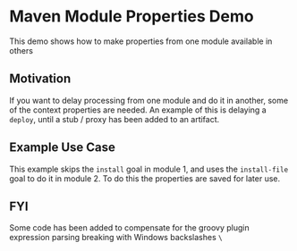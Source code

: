 # Maven Module Properties Demo
This demo shows how to make properties from one module available in others

## Motivation
If you want to delay processing from one module and do it in another, some of the context properties are needed.
An example of this is delaying a `deploy`, until a stub / proxy has been added to an artifact.

## Example Use Case
This example skips the `install` goal in module 1, and uses the `install-file` goal to do it in module 2.
To do this the properties are saved for later use.

## FYI
Some code has been added to compensate for the groovy plugin expression parsing breaking with Windows backslashes `\`
